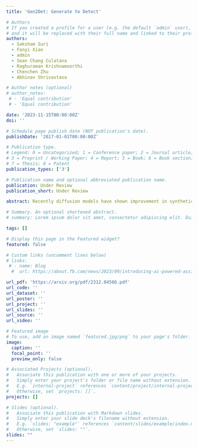 ```yaml
---
title: 'Gen2Det: Generate to Detect'

# Authors
# If you created a profile for a user (e.g. the default `admin` user), write the username (folder name) here
# and it will be replaced with their full name and linked to their profile.
authors:
  - Saksham Suri
  - Fanyi Xiao
  - admin
  - Sean Chang Culatana
  - Raghuraman Krishnamoorthi
  - Chenchen Zhu
  - Abhinav Shrivastava

# Author notes (optional)
# author_notes:
 # - 'Equal contribution'
 # - 'Equal contribution'

date: '2023-11-15T00:00:00Z'
doi: ''

# Schedule page publish date (NOT publication's date).
publishDate: '2017-01-01T00:00:00Z'

# Publication type.
# Legend: 0 = Uncategorized; 1 = Conference paper; 2 = Journal article;
# 3 = Preprint / Working Paper; 4 = Report; 5 = Book; 6 = Book section;
# 7 = Thesis; 8 = Patent
publication_types: ['3']

# Publication name and optional abbreviated publication name.
publication: Under Review
publication_short: Under Review

abstract: Recently diffusion models have shown improvement in synthetic image quality as well as better control in generation. We motivate and present Gen2Det, a simple modular pipeline to create synthetic training data for object detection for free by leveraging state-of-the-art grounded image generation methods. Unlike existing works which generate individual object instances, require identifying foreground followed by pasting on other images, we simplify to directly generating scene-centric images. In addition to the synthetic data, Gen2Det also proposes a suite of techniques to best utilize the generated data, including image-level filtering, instance-level filtering, and better training recipe to account for imperfections in the generation. Using Gen2Det, we show healthy improvements on object detection and segmentation tasks under various settings and agnostic to detection methods. In the long-tailed detection setting on LVIS, Gen2Det improves the performance on rare categories by a large margin while also significantly improving the performance on other categories, e.g. we see an improvement of 2.13 Box AP and 1.84 Mask AP over just training on real data on LVIS with Mask R-CNN. In the low-data regime setting on COCO, Gen2Det consistently improves both Box and Mask AP by 2.27 and 1.85 points. In the most general detection setting, Gen2Det still demonstrates robust performance gains, e.g. it improves the Box and Mask AP on COCO by 0.45 and 0.32 points.

# Summary. An optional shortened abstract.
# summary: Lorem ipsum dolor sit amet, consectetur adipiscing elit. Duis posuere tellus ac convallis placerat. Proin tincidunt magna sed ex sollicitudin condimentum.

tags: []

# Display this page in the Featured widget?
featured: false

# Custom links (uncomment lines below)
# links:
 # - name: Blog
  #  url: https://about.fb.com/news/2023/09/introducing-ai-powered-assistants-characters-and-creative-tools/

url_pdf: 'https://arxiv.org/pdf/2312.04566.pdf'
url_code: ''
url_dataset: ''
url_poster: ''
url_project: ''
url_slides: ''
url_source: ''
url_video: ''

# Featured image
# To use, add an image named `featured.jpg/png` to your page's folder.
image:
  caption: ''
  focal_point: ''
  preview_only: false

# Associated Projects (optional).
#   Associate this publication with one or more of your projects.
#   Simply enter your project's folder or file name without extension.
#   E.g. `internal-project` references `content/project/internal-project/index.md`.
#   Otherwise, set `projects: []`.
projects: []

# Slides (optional).
#   Associate this publication with Markdown slides.
#   Simply enter your slide deck's filename without extension.
#   E.g. `slides: "example"` references `content/slides/example/index.md`.
#   Otherwise, set `slides: ""`.
slides: ""
---
```

